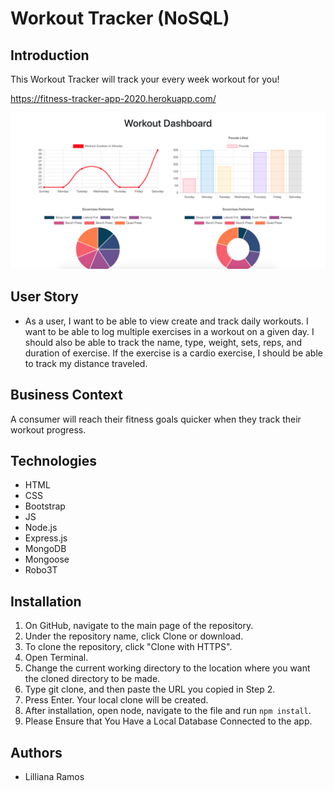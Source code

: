 # Workout Tracker (NoSQL)

## Introduction
This Workout Tracker will track your every week workout for you!

https://fitness-tracker-app-2020.herokuapp.com/

![alt Screenshot](./public/images/appscreenshot.png)


## User Story
* As a user, I want to be able to view create and track daily workouts. 
I want to be able to log multiple exercises in a workout on a given day. 
I should also be able to track the name, type, weight, sets, reps, and duration of exercise. If the exercise is a cardio exercise, I should be able to track my distance traveled.

## Business Context
A consumer will reach their fitness goals quicker when they track their workout progress.

## Technologies
* HTML
* CSS
* Bootstrap
* JS
* Node.js
* Express.js
* MongoDB 
* Mongoose 
* Robo3T

## Installation
1. On GitHub, navigate to the main page of the repository.
2. Under the repository name, click Clone or download.
3. To clone the repository, click "Clone with HTTPS".
4. Open Terminal.
5. Change the current working directory to the location where you want the cloned directory to be made.
6. Type git clone, and then paste the URL you copied in Step 2.
7. Press Enter. Your local clone will be created. 
8. After installation, open node, navigate to the file and run `npm install`.
9. Please Ensure that You Have a Local Database Connected to the app.

## Authors
* Lilliana Ramos
